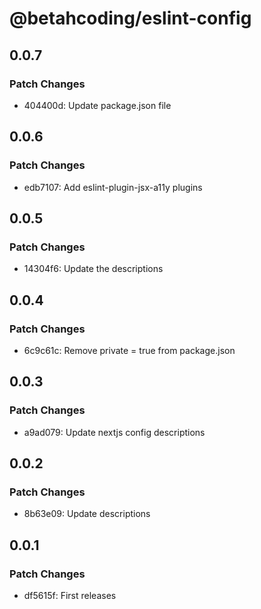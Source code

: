 # @betahcoding/eslint-config

## 0.0.7

### Patch Changes

- 404400d: Update package.json file

## 0.0.6

### Patch Changes

- edb7107: Add eslint-plugin-jsx-a11y plugins

## 0.0.5

### Patch Changes

- 14304f6: Update the descriptions

## 0.0.4

### Patch Changes

- 6c9c61c: Remove private = true from package.json

## 0.0.3

### Patch Changes

- a9ad079: Update nextjs config descriptions

## 0.0.2

### Patch Changes

- 8b63e09: Update descriptions

## 0.0.1

### Patch Changes

- df5615f: First releases
